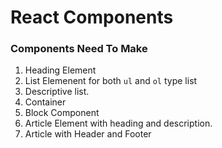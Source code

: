 # React Components

### Components Need To Make

1. Heading Element
2. List Elemenent for both `ul` and `ol` type list
3. Descriptive list.
4. Container
5. Block Component
6. Article Element with heading and description.
7. Article with Header and Footer
